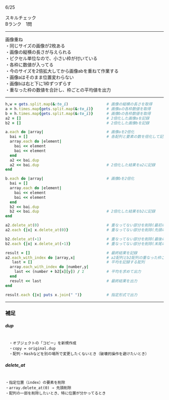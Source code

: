 6/25
  
スキルチェック  
Bランク　1問  
  
-------------------------------------------
画像重ね  
・同じサイズの画像が2枚ある  
・画像の縦横の長さが与えられる  
・ピクセル単位なので、小さい枠が付いている  
・各枠に数値が入ってる  
・今のサイズを2倍拡大してから画像abを重ねて作業する  
・画像aはそのまま位置変わらない  
・画像bは右と下に1枠ずつずらす  
・重なった枠の数値を合計し、枠ごとの平均値を出力    
  
-------------------------------------------
  
```ruby
h,w = gets.split.map(&:to_i)                 # 画像の縦横の長さを取得  
a = h.times.map{gets.split.map(&:to_i)}      # 画像aの各枠数値を取得
b = h.times.map{gets.split.map(&:to_i)}      # 画像bの各枠数値を取得
a2 = []                                      # 2倍化した画像aを記録
b2 = []                                      # 2倍化した画像bを記録

a.each do |array|                            # 画像aを2倍化
  bai = []                                   # 各配列と要素の数を倍化して記録
  array.each do |element|
    bai << element                           
    bai << element
  end
  a2 << bai.dup
  a2 << bai.dup                              # 2倍化した結果をa2に記録
end

b.each do |array|                            # 画像bを2倍化
  bai = []
  array.each do |element|
    bai << element
    bai << element
  end
  b2 << bai.dup
  b2 << bai.dup                              # 2倍化した結果をb2に記録
end

a2.delete_at(0)                              # 重なってない部分を削除(最初の配列)
a2.each {|x| x.delete_at(0)}                 # 重なってない部分を削除(先頭の要素)

b2.delete_at(-1)                             # 重なってない部分を削除(最後の配列)
b2.each {|x| x.delete_at(-1)}                # 重なってない部分を削除(末尾の要素)

result = []                                  # 最終結果を記録
a2.each_with_index do |array,x|              # a2配列とb2配列の重なった枠ごとに計算していく
   last = []                                 # 平均を記録する配列
  array.each_with_index do |number,y|
    last << (number + b2[x][y]) / 2          # 平均を求めて出力
  end
  result << last                             # 最終結果を出力
end   

result.each {|x| puts x.join(" ")}           # 指定形式で出力
```
  
***
 
### 補足  

##### dup   

```

　・オブジェクトの「コピー」を新規作成
　・copy = original.dup
　・配列・Hashなどを別の場所で変更したくないとき（破壊的操作を避けたいとき）

```

 
##### delete_at

```

・指定位置（index）の要素を削除
・array.delete_at(0) → 先頭削除
・配列の一部を削除したいとき、特に位置が分かってるとき

```

```
